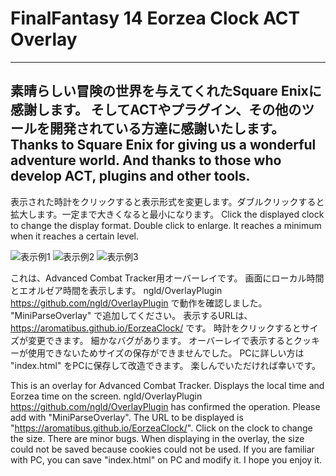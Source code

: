 # FinalFantasy 14 Eorzea Clock ACT Overlay
-------------------------------------------------------------------------------------
素晴らしい冒険の世界を与えてくれたSquare Enixに感謝します。
そしてACTやプラグイン、その他のツールを開発されている方達に感謝いたします。
Thanks to Square Enix for giving us a wonderful adventure world.
And thanks to those who develop ACT, plugins and other tools.
-------------------------------------------------------------------------------------
表示された時計をクリックすると表示形式を変更します。ダブルクリックすると拡大します。一定まで大きくなると最小になります。
Click the displayed clock to change the display format. Double click to enlarge. It reaches a minimum when it reaches a certain level.

![表示例1](https://user-images.githubusercontent.com/54123288/73611571-6c6ce980-4626-11ea-929c-c1faa6f69d89.png)
![表示例2](https://user-images.githubusercontent.com/54123288/73673352-d4d4cd00-46f1-11ea-8a51-83d8ddd5bf53.png)
![表示例3](https://user-images.githubusercontent.com/54123288/73673427-f59d2280-46f1-11ea-8559-0ffa9e730478.png)

これは、Advanced Combat Tracker用オーバーレイです。
画面にローカル時間とエオルゼア時間を表示します。
ngld/OverlayPlugin https://github.com/ngld/OverlayPlugin で動作を確認しました。
"MiniParseOverlay" で追加してください。
表示するURLは、https://aromatibus.github.io/EorzeaClock/ です。
時計をクリックするとサイズが変更できます。
細かなバグがあります。
オーバーレイで表示するとクッキーが使用できないためサイズの保存ができませんでした。
PCに詳しい方は "index.html" をPCに保存して改造できます。
楽しんでいただければ幸いです。


This is an overlay for Advanced Combat Tracker.
Displays the local time and Eorzea time on the screen.
ngld/OverlayPlugin https://github.com/ngld/OverlayPlugin has confirmed the operation.
Please add with "MiniParseOverlay".
The URL to be displayed is "https://aromatibus.github.io/EorzeaClock/".
Click on the clock to change the size.
There are minor bugs.
When displaying in the overlay, the size could not be saved because cookies could not be used.
If you are familiar with PC, you can save "index.html" on PC and modify it.
I hope you enjoy it.

